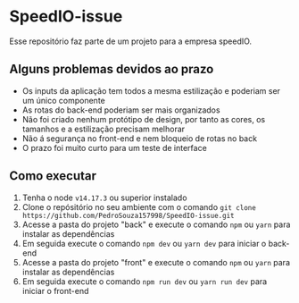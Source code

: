# SpeedIO-issue

Esse repositório faz parte de um projeto para a empresa speedIO.

## Alguns problemas devidos ao prazo
 - Os inputs da aplicação tem todos a mesma estilização e poderiam ser um único componente
 - As rotas do back-end poderiam ser mais organizados 
 - Não foi criado nenhum protótipo de design, por tanto as cores, os tamanhos e a estilização precisam melhorar
 - Não á segurança no front-end e nem bloqueio de rotas no back
 - O prazo foi muito curto para um teste de interface

## Como executar
 1. Tenha o node `v14.17.3` ou superior instalado 
 2. Clone o repósitório no seu ambiente com o comando `git clone https://github.com/PedroSouza157998/SpeedIO-issue.git`
 3. Acesse a pasta do projeto "back" e execute o comando `npm` ou `yarn` para instalar as dependências
 4. Em seguida execute o comando `npm dev` ou `yarn dev` para iniciar o back-end
 5. Acesse a pasta do projeto "front" e execute o comando `npm` ou `yarn` para instalar as dependências 
 6. Em seguida execute o comando `npm run dev` ou `yarn run dev` para iniciar o front-end
